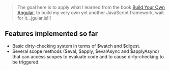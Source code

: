 > The goal here is to apply what I learned from the book [Build Your Own Angular](https://teropa.info/build-your-own-angular/), to build my very own yet another JavaScript framework, wait for it...jgular.js!!!

Features implemented so far
---
- Basic dirty-checking system in terms of $watch and $digest.
- Several scope methods ($eval, $apply, $evalAsync and $applyAsync) that can access scopes to evaluate code and to cause dirty-checking to be triggered.
